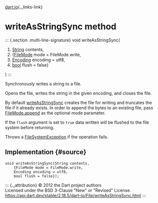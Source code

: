 [dart:io](../../dart-io/dart-io-library){._links-link}

writeAsStringSync method
========================

::: {.section .multi-line-signature}
void writeAsStringSync(

1.  [String](../../dart-core/string-class) contents,
2.  {[FileMode](../filemode-class) mode = FileMode.write,
3.  [Encoding](../../dart-convert/encoding-class) encoding = utf8,
4.  [bool](../../dart-core/bool-class) flush = false}

)
:::

Synchronously writes a string to a file.

Opens the file, writes the string in the given encoding, and closes the
file.

By default [writeAsStringSync](writeasstringsync) creates the file for
writing and truncates the file if it already exists. In order to append
the bytes to an existing file, pass
[FileMode.append](../filemode/append-constant) as the optional mode
parameter.

If the `flush` argument is set to `true` data written will be flushed to
the file system before returning.

Throws a [FileSystemException](../filesystemexception-class) if the
operation fails.

Implementation {#source}
--------------

``` {.language-dart data-language="dart"}
void writeAsStringSync(String contents,
    {FileMode mode = FileMode.write,
    Encoding encoding = utf8,
    bool flush = false});
```

::: {._attribution}
© 2012 the Dart project authors\
Licensed under the BSD 3-Clause \"New\" or \"Revised\" License.\
<https://api.dart.dev/stable/2.18.5/dart-io/File/writeAsStringSync.html>
:::
